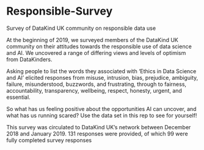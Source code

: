 # Responsible-Survey
Survey of DataKind UK community on responsible data use

At the beginning of 2019, we surveyed members of the DataKind UK community on their attitudes towards the responsible use of data science and AI. We uncovered a range of differing views and levels of optimism from DataKinders.

Asking people to list the words they associated with ‘Ethics in Data Science and AI’ elicited responses from misuse, intrusion, bias, prejudice, ambiguity, failure, misunderstood, buzzwords, and frustrating, through to fairness, accountability, transparency, wellbeing, respect, honesty, urgent, and essential.

So what has us feeling positive about the opportunities AI can uncover, and what has us running scared? Use the data set in this rep to see for yourself!

This survey was circulated to DataKind UK’s network between December 2018 and January 2019. 131 responses were provided, of which 99 were fully completed survey responses
